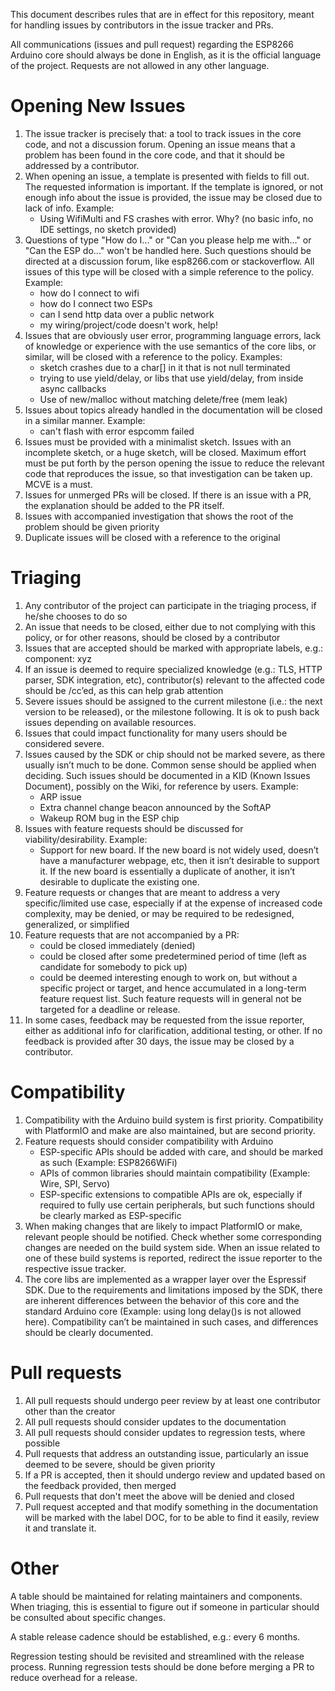 This document describes rules that are in effect for this repository, meant for handling issues by contributors in the issue tracker and PRs.

All communications (issues and pull request) regarding the ESP8266 Arduino core should always be done in English, as it is the official language of the project. Requests are not allowed in any other language.

# Opening New Issues
1.	The issue tracker is precisely that: a tool to track issues in the core code, and not a discussion forum. Opening an issue means that a problem has been found in the core code, and that it should be addressed by a contributor.
2.	When opening an issue, a template is presented with fields to fill out. The requested information is important. If the template is ignored, or not enough info about the issue is provided, the issue may be closed due to lack of info. Example:
      * Using WifiMulti and FS crashes with error. Why? (no basic info, no IDE settings, no sketch provided)
3. Questions of type "How do I..." or "Can you please help me with..." or "Can the ESP do..." won't be handled here. Such questions should be directed at a discussion forum, like esp8266.com or stackoverflow. All issues of this type will be closed with a simple reference to the policy. Example:
    * how do I connect to wifi
    * how do I connect two ESPs
    * can I send http data over a public network
    * my wiring/project/code doesn't work, help!
4. Issues that are obviously user error, programming language errors, lack of knowledge or experience with the use semantics of the core libs, or similar, will be closed with a reference to the policy. Examples: 
    *	sketch crashes due to a char[] in it that is not null terminated
    *	trying to use yield/delay, or libs that use yield/delay, from inside async callbacks
    *	Use of new/malloc without matching delete/free (mem leak)
5.	Issues about topics already handled in the documentation will be closed in a similar manner. Example:
    *	can't flash with error espcomm failed
6.	Issues must be provided with a minimalist sketch. Issues with an incomplete sketch, or a huge sketch, will be closed. Maximum effort must be put forth by the person opening the issue to reduce the relevant code that reproduces the issue, so that investigation can be taken up. MCVE is a must.
7. Issues for unmerged PRs will be closed. If there is an issue with a PR, the explanation should be added to the PR itself.
8. Issues with accompanied investigation that shows the root of the problem should be given priority
9.	Duplicate issues will be closed with a reference to the original

# Triaging
1.	Any contributor of the project can participate in the triaging process, if he/she chooses to do so
2.	An issue that needs to be closed, either due to not complying with this policy, or for other reasons, should be closed by a contributor
3.	Issues that are accepted should be marked with appropriate labels, e.g.: component: xyz
4.	If an issue is deemed to require specialized knowledge (e.g.: TLS, HTTP parser, SDK integration, etc), contributor(s) relevant to the affected code should be /cc’ed, as this can help grab attention
5.	Severe issues should be assigned to the current milestone (i.e.: the next version to be released), or the milestone following. It is ok to push back issues depending on available resources.
6.	Issues that could impact functionality for many users should be considered severe. 
7.	Issues caused by the SDK or chip should not be marked severe, as there usually isn’t much to be done. Common sense should be applied when deciding. Such issues should be documented in a KID (Known Issues Document), possibly on the Wiki, for reference by users. Example:
    * ARP issue
    * Extra channel change beacon announced by the SoftAP
    * Wakeup ROM bug in the ESP chip
8.	Issues with feature requests should be discussed for viability/desirability. Example:
    * Support for new board. If the new board is not widely used, doesn’t have a manufacturer webpage, etc, then it isn’t desirable to support it. If the new board is essentially a duplicate of another, it isn’t desirable to duplicate the existing one.
9.	Feature requests or changes that are meant to address a very specific/limited use case, especially if at the expense of increased code complexity, may be denied, or may be required to be redesigned, generalized, or simplified
10.	Feature requests that are not accompanied by a PR:
    * could be closed immediately (denied)
    * could be closed after some predetermined period of time (left as candidate for somebody to pick up)
    * could be deemed interesting enough to work on, but without a specific project or target, and hence accumulated in a long-term feature request list. Such feature requests will in general not be targeted for a deadline or release.
11.	In some cases, feedback may be requested from the issue reporter, either as additional info for clarification, additional testing, or other. If no feedback is provided after 30 days, the issue may be closed by a contributor.

# Compatibility
1.	Compatibility with the Arduino build system is first priority. Compatibility with PlatformIO and make are also maintained, but are second priority.
2.	Feature requests should consider compatibility with Arduino
    *	ESP-specific APIs should be added with care, and should be marked as such (Example: ESP8266WiFi)
    *	APIs of common libraries should maintain compatibility (Example: Wire, SPI, Servo)
    *	ESP-specific extensions to compatible APIs are ok, especially if required to fully use certain peripherals, but such functions should be clearly marked as ESP-specific
3.	When making changes that are likely to impact PlatformIO or make, relevant people should be notified. Check whether some corresponding changes are needed on the build system side. When an issue related to one of these build systems is reported, redirect the issue reporter to the respective issue tracker.
4.	The core libs are implemented as a wrapper layer over the Espressif SDK. Due to the requirements and limitations imposed by the SDK, there are inherent differences between the behavior of this core and the standard Arduino core (Example: using long delay()s is not allowed here). Compatibility can’t be maintained in such cases, and differences should be clearly documented.

# Pull requests
1.	All pull requests should undergo peer review by at least one contributor other than the creator
2.	All pull requests should consider updates to the documentation
3.	All pull requests should consider updates to regression tests, where possible
4.	Pull requests that address an outstanding issue, particularly an issue deemed to be severe, should be given priority
5.	If a PR is accepted, then it should undergo review and updated based on the feedback provided, then merged
6.   Pull requests that don't meet the above will be denied and closed
7.   Pull request accepted and that modify something in the documentation will be marked with the label DOC, for to be able to find it easily, review it and translate it.

# Other
A table should be maintained for relating maintainers and components. When triaging, this is essential to figure out if someone in particular should be consulted about specific changes.

A stable release cadence should be established, e.g.: every 6 months.

Regression testing should be revisited and streamlined with the release process. Running regression tests should be done before merging a PR to reduce overhead for a release. 



